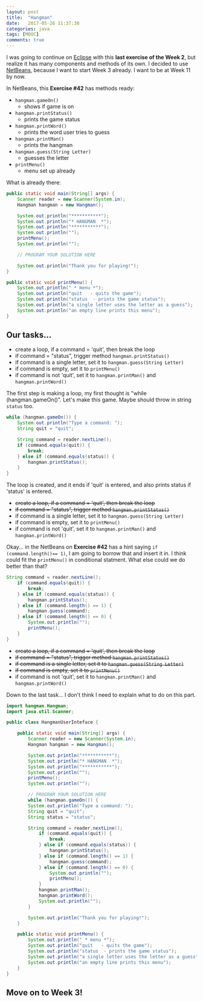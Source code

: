 ```yaml
---
layout: post
title:  "Hangman"
date:   2017-05-26 11:37:30
categories: java
tags: [MOOC]
comments: true
---
```


I was going to continue on [Eclipse][Eclipse] with this <strong>last exercise of the Week 2</strong>, but realize it has many components and methods of its own. I decided to use [NetBeans][NetBeans], because I want to start Week 3 already. I want to be at Week 11 by now.

In NetBeans, this <strong>Exercise #42</strong> has methods ready:

- `hangman.gameOn()`
    - shows if game is on
- `hangman.printStatus()`
    - prints the game status
- `hangman.printWord()`
    - prints the word user tries to guess
- `hangman.printMan()`
    - prints the hangman
- `hangman.guess(String Letter)`
    - guesses the letter
- `printMenu()`
    - menu set up already


What is already there:

```java
public static void main(String[] args) {
    Scanner reader = new Scanner(System.in);
    Hangman hangman = new Hangman();

    System.out.println("***********");
    System.out.println("* HANGMAN  *");
    System.out.println("***********");
    System.out.println("");
    printMenu();
    System.out.println("");

    // PROGRAM YOUR SOLUTION HERE

    System.out.println("Thank you for playing!");
}

public static void printMenu() {
    System.out.println(" * menu *");
    System.out.println("quit   - quits the game");
    System.out.println("status  - prints the game status");
    System.out.println("a single letter uses the letter as a guess");
    System.out.println("an empty line prints this menu");
}

```

## Our tasks...

- create a loop, if a command = 'quit', then break the loop
- if command = "status", trigger method `hangman.printStatus()`
- if command is a single letter, set it to `hangman.guess(String Letter)`
- if command is empty, set it to `printMenu()`
- if command is not 'quit', set it to `hangman.printMan()` and `hangman.printWord()`

The first step is making a loop, my first thought is "while (hangman.gameOn()". Let's make this game. Maybe should throw in string `status` too.

```java
while (hangman.gameOn()) {
    System.out.println("Type a command: ");
    String quit = "quit";

    String command = reader.nextLine();
    if (command.equals(quit)) {
        break;
    } else if (command.equals(status)) {
        hangman.printStatus();
    }
}
```

The loop is created, and it ends if 'quit' is entered, and also prints status if 'status' is entered.

- ~~create a loop, if a command = 'quit', then break the loop~~
- ~~if command = "status", trigger method `hangman.printStatus()`~~
- if command is a single letter, set it to `hangman.guess(String Letter)`
- if command is empty, set it to `printMenu()`
- if command is not 'quit', set it to `hangman.printMan()` and `hangman.printWord()`

Okay... in the NetBeans on <strong>Exercise #42</strong> has a hint saying `if (command.length()== 1)`, I am going to borrow that and insert it in. I think could fit the `printMenu()` in conditional statment. What else could we do better than that?

```java
String command = reader.nextLine();
    if (command.equals(quit)) {
        break;
    } else if (command.equals(status)) {
        hangman.printStatus();
    } else if (command.length() == 1) {
        hangman.guess(command);
    } else if (command.length() == 0) {
        System.out.println("");
        printMenu();
    }
}
```

- ~~create a loop, if a command = 'quit', then break the loop~~
- ~~if command = "status", trigger method `hangman.printStatus()`~~
- ~~if command is a single letter, set it to `hangman.guess(String Letter)`~~
- ~~if command is empty, set it to `printMenu()`~~
- if command is not 'quit', set it to `hangman.printMan()` and `hangman.printWord()`

Down to the last task... I don't think I need to explain what to do on this part.

```java
import hangman.Hangman;
import java.util.Scanner;

public class HangmanUserInteface {

    public static void main(String[] args) {
        Scanner reader = new Scanner(System.in);
        Hangman hangman = new Hangman();

        System.out.println("***********");
        System.out.println("* HANGMAN  *");
        System.out.println("***********");
        System.out.println("");
        printMenu();
        System.out.println("");

        // PROGRAM YOUR SOLUTION HERE
        while (hangman.gameOn()) {
        System.out.println("Type a command: ");
        String quit = "quit";
        String status = "status";

        String command = reader.nextLine();
            if (command.equals(quit)) {
                break;
            } else if (command.equals(status)) {
                hangman.printStatus();
            } else if (command.length() == 1) {
                hangman.guess(command);
            } else if (command.length() == 0) {
                System.out.println("");
                printMenu();
            }
            hangman.printMan();
            hangman.printWord();
            System.out.println("");
        }

        System.out.println("Thank you for playing!");
    }

    public static void printMenu() {
        System.out.println(" * menu *");
        System.out.println("quit   - quits the game");
        System.out.println("status  - prints the game status");
        System.out.println("a single letter uses the letter as a guess");
        System.out.println("an empty line prints this menu");
    }
}

```

## Move on to Week 3!


[NetBeans]: https://www.netbeans.org
[Eclipse]: http://www.eclipse.org/downloads/packages/
[MOOC.FI]: https://www.mooc.fi/

